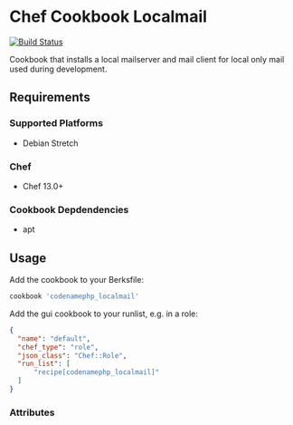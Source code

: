 # Chef Cookbook Localmail
[![Build Status](https://travis-ci.org/codenamephp/chef.cookbook.localmail.svg?branch=dev)](https://travis-ci.org/codenamephp/chef.cookbook.localmail)

Cookbook that installs a local mailserver and mail client for local only mail used during development.

## Requirements

### Supported Platforms

- Debian Stretch

### Chef

- Chef 13.0+

### Cookbook Depdendencies

- apt

## Usage

Add the cookbook to your Berksfile:

```ruby
cookbook 'codenamephp_localmail'
```

Add the gui cookbook to your runlist, e.g. in a role:

```json
{
  "name": "default",
  "chef_type": "role",
  "json_class": "Chef::Role",
  "run_list": [
	  "recipe[codenamephp_localmail]"
  ]
}
```

### Attributes
